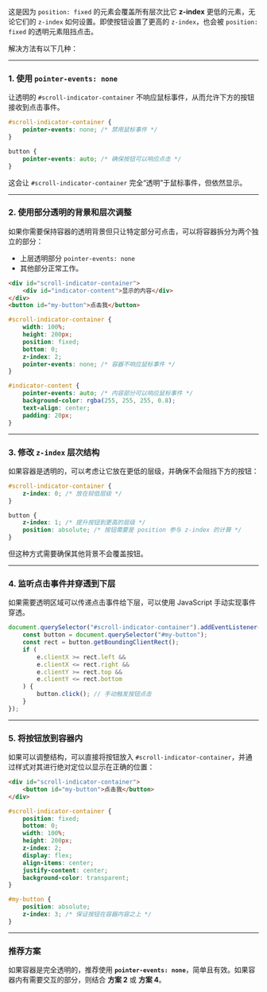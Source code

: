 这是因为 `position: fixed` 的元素会覆盖所有层次比它 **z-index** 更低的元素，无论它们的 `z-index` 如何设置。即使按钮设置了更高的 `z-index`，也会被 `position: fixed` 的透明元素阻挡点击。

解决方法有以下几种：

---

### **1. 使用 `pointer-events: none`**
让透明的 `#scroll-indicator-container` 不响应鼠标事件，从而允许下方的按钮接收到点击事件。

```css
#scroll-indicator-container {
    pointer-events: none; /* 禁用鼠标事件 */
}

button {
    pointer-events: auto; /* 确保按钮可以响应点击 */
}
```

这会让 `#scroll-indicator-container` 完全“透明”于鼠标事件，但依然显示。

---

### **2. 使用部分透明的背景和层次调整**
如果你需要保持容器的透明背景但只让特定部分可点击，可以将容器拆分为两个独立的部分：
- 上层透明部分 `pointer-events: none`
- 其他部分正常工作。

```html
<div id="scroll-indicator-container">
    <div id="indicator-content">显示的内容</div>
</div>
<button id="my-button">点击我</button>
```

```css
#scroll-indicator-container {
    width: 100%;
    height: 200px;
    position: fixed;
    bottom: 0;
    z-index: 2;
    pointer-events: none; /* 容器不响应鼠标事件 */
}

#indicator-content {
    pointer-events: auto; /* 内容部分可以响应鼠标事件 */
    background-color: rgba(255, 255, 255, 0.8);
    text-align: center;
    padding: 20px;
}
```

---

### **3. 修改 `z-index` 层次结构**
如果容器是透明的，可以考虑让它放在更低的层级，并确保不会阻挡下方的按钮：

```css
#scroll-indicator-container {
    z-index: 0; /* 放在较低层级 */
}

button {
    z-index: 1; /* 提升按钮到更高的层级 */
    position: absolute; /* 按钮需要是 position 参与 z-index 的计算 */
}
```

但这种方式需要确保其他背景不会覆盖按钮。

---

### **4. 监听点击事件并穿透到下层**
如果需要透明区域可以传递点击事件给下层，可以使用 JavaScript 手动实现事件穿透。

```javascript
document.querySelector("#scroll-indicator-container").addEventListener("click", (e) => {
    const button = document.querySelector("#my-button");
    const rect = button.getBoundingClientRect();
    if (
        e.clientX >= rect.left &&
        e.clientX <= rect.right &&
        e.clientY >= rect.top &&
        e.clientY <= rect.bottom
    ) {
        button.click(); // 手动触发按钮点击
    }
});
```

---

### **5. 将按钮放到容器内**
如果可以调整结构，可以直接将按钮放入 `#scroll-indicator-container`，并通过样式对其进行绝对定位以显示在正确的位置：

```html
<div id="scroll-indicator-container">
    <button id="my-button">点击我</button>
</div>
```

```css
#scroll-indicator-container {
    position: fixed;
    bottom: 0;
    width: 100%;
    height: 200px;
    z-index: 2;
    display: flex;
    align-items: center;
    justify-content: center;
    background-color: transparent;
}

#my-button {
    position: absolute;
    z-index: 3; /* 保证按钮在容器内容之上 */
}
```

---

### **推荐方案**
如果容器是完全透明的，推荐使用 **`pointer-events: none`**，简单且有效。如果容器内有需要交互的部分，则结合 **方案 2** 或 **方案 4**。
